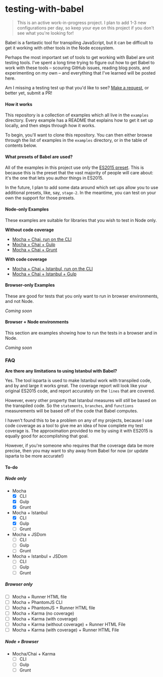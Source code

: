 # testing-with-babel

> This is an active work-in-progress project. I plan to add 1-3 new
> configurations per day, so keep your eye on this project if you don't see
> what you're looking for!

Babel is a fantastic tool for transpiling JavaScript, but it can be difficult
to get it working with other tools in the Node ecosystem.

Perhaps the most important set of tools to get working with Babel are unit
testing tools. I've spent a long time trying to figure out how to get Babel
to work with these tools – scouring GitHub issues, reading blog posts, and
experimenting on my own – and everything that I've learned will be posted
here.

Am I missing a testing test up that you'd like to see?
[Make a request](https://github.com/jmeas/testing-with-babel), or better yet,
submit a PR!

#### How it works

This repository is a collection of examples which all live in the `examples`
directory. Every example has a README that explains how to get it
set up locally, and then steps through how it works.

To begin, you'll want to clone this repository. You can then either browse
through the list of examples in the `examples` directory, or in the table
of contents below.

#### What presets of Babel are used?

All of the examples in this project use only the
[ES2015 preset](http://babeljs.io/docs/plugins/preset-es2015/). This is because
this is the preset that the vast majority of people will care about: it's the
one that lets you author things in ES2015.

In the future, I plan to add some data around which set ups allow you to use
additional presets, like, say, `stage-2`. In the meantime, you can test on your
own the support for those presets.

#### Node-only Examples

These examples are suitable for libraries that you wish to test in Node only.

**Without code coverage**

- [Mocha + Chai, run on the CLI](examples/mocha-cli)
- [Mocha + Chai + Gulp](examples/mocha-gulp)
- [Mocha + Chai + Grunt](examples/mocha-grunt)

**With code coverage**

- [Mocha + Chai + Istanbul, run on the CLI](examples/mocha-istanbul-cli)
- [Mocha + Chai + Istanbul + Gulp](examples/mocha-istanbul-gulp)

#### Browser-only Examples

These are good for tests that you only want to run in browser environments,
and not Node.

*Coming soon*

#### Browser + Node environments

This section are examples showing how to run the tests in a browser and in Node.

*Coming soon*

### FAQ

**Are there any limitations to using Istanbul with Babel?**

Yes. The tool isparta is used to make Istanbul work with transpiled code, and
by and large it works great. The coverage report will look like your original
ES2015 code, and report accurately on the `lines` that are covered.

However, every other property that Istanbul measures will *still* be based on
the transpiled code. So the `statements`, `branches`, and `functions`
measurements will be based off of the code that Babel computes.

I haven't found this to be a problem on any of my projects, because I use
code coverage as a tool to give me an idea of how complete my test coverage is.
The approximation provided to me by using it with ES2015 is equally good for
accomplishing that goal.

However, if you're someone who requires that the coverage data be more precise,
then you may want to shy away from Babel for now (or update isparta to be
more accurate!)

#### To-do

##### Node only

- Mocha
  - [x] CLI
  - [x] Gulp
  - [x] Grunt
- Mocha + Istanbul
  - [x] CLI
  - [x] Gulp
  - [ ] Grunt
- Mocha + JSDom
  - [ ] CLI
  - [ ] Gulp
  - [ ] Grunt
- Mocha + Istanbul + JSDom
  - [ ] CLI
  - [ ] Gulp
  - [ ] Grunt

##### Browser only

- [ ] Mocha + Runner HTML file
- [ ] Mocha + PhantomJS CLI
- [ ] Mocha + PhantomJS + Runner HTML file
- [ ] Mocha + Karma (no coverage)
- [ ] Mocha + Karma (with coverage)
- [ ] Mocha + Karma (without coverage) + Runner HTML File
- [ ] Mocha + Karma (with coverage) + Runner HTML File

##### Node + Browser

- Mocha/Chai + Karma
  - [ ] CLI
  - [ ] Gulp
  - [ ] Grunt
